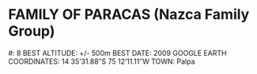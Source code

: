 # FAMILY OF PARACAS (Nazca Family Group)

#: 8
BEST ALTITUDE: +/- 500m
BEST DATE: 2009
GOOGLE EARTH COORDINATES: 14 35’31.88″S 75 12’11.11″W
TOWN: Palpa